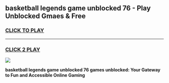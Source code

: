 
## basketball legends game unblocked 76 - Play Unblocked Gmaes & Free
<h3>
<a href="https://news.freeplayer.one?title=basketball_legends_game_unblocked_76&ref=23F">CLICK TO PLAY</a></h3>
<hr>

<h3>
<a href="https://news.freeplayer.one?title=basketball_legends_game_unblocked_76&ref=23F">CLICK 2 PLAY</a>
  
</h3>

<a href="https://news.freeplayer.one?title=basketball_legends_game_unblocked_76&ref=23F/"><img src="https://clearcache.store/games.png"></a>


**basketball legends game unblocked 76 games unblocked: Your Gateway to Fun and Accessible Online Gaming**

